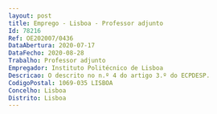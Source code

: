 ```yaml
--- 
layout: post
title: Emprego - Lisboa - Professor adjunto
Id: 78216
Ref: OE202007/0436
DataAbertura: 2020-07-17
DataFecho: 2020-08-28
Trabalho: Professor adjunto
Empregador: Instituto Politécnico de Lisboa
Descricao: O descrito no n.º 4 do artigo 3.º do ECPDESP.
CodigoPostal: 1069-035 LISBOA
Concelho: Lisboa
Distrito: Lisboa
--- 
```

